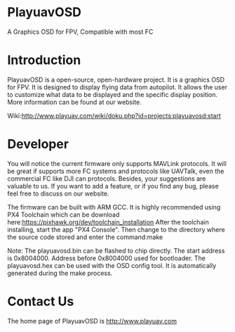 # PlayuavOSD
A Graphics OSD for FPV, Compatible with most FC

Introduction
============

PlayuavOSD is a open-source, open-hardware project. It is a graphics OSD for FPV. It is designed to display flying data from autopilot. It allows the user to customize what data to be displayed and the specific display position. More information can be found at our website.

Wiki:http://www.playuav.com/wiki/doku.php?id=projects:playuavosd:start

Developer
=====

You will notice the current firmware only supports MAVLink protocols. It will be great if supports more FC systems and protocols like UAVTalk, even the commercial FC like DJI can protocols. Besides, your suggestions are valuable to us. If you want to add a feature, or if you find any bug, please feel free to discuss on our website.

The firmware can be built with ARM GCC. It is highly recommended using PX4 Toolchain which can be download here:https://pixhawk.org/dev/toolchain_installation
After the toolchain installing, start the app "PX4 Console". Then change to the directory where the source code stored and enter the command:make

Note:
The playuavosd.bin can be flashed to chip directly. The start address is 0x8004000. Address before 0x8004000 used for bootloader.
The playuavosd.hex can be used with the OSD config tool. It is automatically generated during the make process.

Contact Us
==========

The home page of PlayuavOSD is http://www.playuav.com
